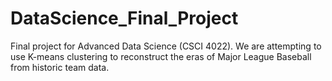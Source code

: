 # DataScience_Final_Project
Final project for Advanced Data Science (CSCI 4022). We are attempting to use K-means clustering to reconstruct the eras of Major League Baseball from historic team data.
